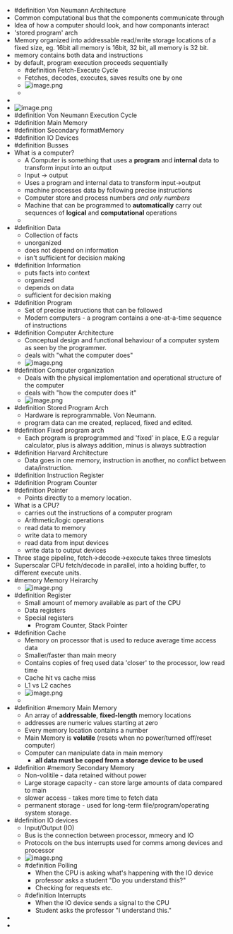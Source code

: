 - #definition Von Neumann Architecture
- Common computational bus that the components communicate through
- Idea of how a computer should look, and how componants interact
- 'stored program' arch
- Memory organized into addressable read/write storage locations of a fixed size, eg. 16bit all memory is 16bit, 32 bit, all memory is 32 bit.
- memory contains both data and instructions
- by default, program execution proceeds sequentially
	- #definition Fetch-Execute Cycle
	- Fetches, decodes, executes, saves results one by one
	- ![image.png](../assets/image_1736454945970_0.png)
	-
-
- ![image.png](../assets/image_1736454295423_0.png)
- #definition Von Neumann Execution Cycle
- #definition Main Memory
- #definition Secondary formatMemory
- #definition IO Devices
- #definition Busses
- What is a computer?
	- A Computer is something that uses a __program__ and __internal__ data to transform input into an output
	- Input -> output
	- Uses a program and internal data to transform input->output
	- machine processes data by following precise instructions
	- Computer store and process numbers *and only numbers*
	- Machine that can be programmed to **automatically** carry out  sequences of **logical** and **computational** operations
	-
- #definition Data
	- Collection of facts
	- unorganized
	- does not depend on information
	- isn't sufficient for decision making
- #definition Information
	- puts facts into context
	- organized
	- depends on data
	- sufficient for decision making
- #definition Program
	- Set of precise instructions that can be followed
	- Modern computers - a program contains a one-at-a-time sequence of instructions
- #definition Computer Architecture
	- Conceptual design and functional behaviour of a computer system as seen by the programmer.
	- deals with "what the computer does"
	- ![image.png](../assets/image_1736454082262_0.png)
- #definition Computer organization
	- Deals with the physical implementation and operational structure of the computer
	- deals with "how the computer does it"
	- ![image.png](../assets/image_1736454100655_0.png)
- #definition Stored Program Arch
	- Hardware is reprogrammable.  Von Neumann.
	- program data can me created, replaced, fixed and edited.
- #definition Fixed program arch
	- Each program is preprogrammed and 'fixed' in place, E.G a regular calculator, plus is always addition, minus is always subtraction
- #definition Harvard Architecture
	- Data goes in one memory, instruction in another, no conflict between data/instruction.
- #definition Instruction Register
- #definition Program Counter
- #definition Pointer
	- Points directly to a memory location.
- What is a CPU?
	- carries out the instructions of a computer program
	- Arithmetic/logic operations
	- read data to memory
	- write data to memory
	- read data from input devices
	- write data to output devices
- Three stage pipeline, fetch->decode->execute takes three timeslots
- Superscalar CPU fetch/decode in parallel, into a holding buffer, to different execute units.
- #memory Memory Heirarchy
	- ![image.png](../assets/image_1736456064691_0.png)
- #definition Register
	- Small amount of memory available as part of the CPU
	- Data registers
	- Special registers
		- Program Counter, Stack Pointer
- #definition Cache
	- Memory on processor that is used to reduce average time access data
	- Smaller/faster than main meory
	- Contains copies of freq used data 'closer' to the processor, low read time
	- Cache hit vs cache miss
	- L1 vs L2 caches
	- ![image.png](../assets/image_1736456435321_0.png)
	-
- #definition #memory Main Memory
	- An array of **addressable**, **fixed-length** memory locations
	- addresses are numeric values starting at zero
	- Every memory location contains a number
	- Main Memory is **volatile** (resets when no power/turned off/reset computer)
	- Computer can manipulate data in main memory
		- **all data must be coped from a storage device to be used**
- #definition #memory Secondary Memory
	- Non-volitile - data retained without power
	- Large storage capacity - can store large amounts of data compared to main
	- slower access - takes more time to fetch data
	- permanent storage - used for long-term file/program/operating system storage.
- #definition IO devices
	- Input/Output (IO)
	- Bus is the connection between processor, mmeory and IO
	- Protocols on the bus interrupts used for comms among devices and processor
	- ![image.png](../assets/image_1736457331623_0.png)
	- #definition Polling
		- When the CPU is asking what's happening with the IO device
		- professor asks a student "Do you understand this?"
		- Checking for requests etc.
	- #definition Interrupts
		- When the IO device sends a signal to the CPU
		- Student asks the professor "I understand this."
-
-
